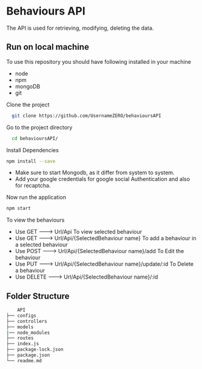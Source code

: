# Behaviours API

The API is used for retrieving, modifying, deleting the data.

## Run on local machine

To use this repository you should have following
installed in your machine

- node
- npm
- mongoDB
- git

Clone the project

```bash
  git clone https://github.com/UsernameZERO/behavioursAPI
```

Go to the project directory

```bash
  cd behavioursAPI/

```

Install Dependencies

```bash
npm install --save
```

- Make sure to start Mongodb, as it differ from system to system.
- Add your google credentials for google social Authentication and also for recaptcha.

Now run the application

```bash
npm start
```

To view the behaviours

- Use GET ---> Url/Api
  To view selected behaviour
- Use GET ---> Url/Api/{SelectedBehaviour name}
  To add a behaviour in a selected behaviour
- Use POST ---> Url/Api/{SelectedBehaviour name}/add
  To Edit the behaviour
- Use PUT ---> Url/Api/{SelectedBehaviour name}/update/:id
  To Delete a behaviour
- Use DELETE ---> Url/Api/{SelectedBehaviour name}/:id

## Folder Structure

```bash
    API
├── configs
├── controllers
├── models
|── node_modules
├── routes
├── index.js
├── package-lock.json
├── package.json
└── readme.md
```

